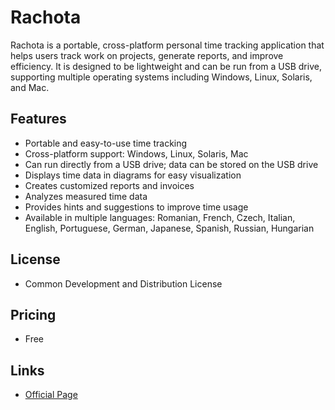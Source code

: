 # Rachota

Rachota is a portable, cross-platform personal time tracking application that helps users track work on projects, generate reports, and improve efficiency. It is designed to be lightweight and can be run from a USB drive, supporting multiple operating systems including Windows, Linux, Solaris, and Mac.

## Features
- Portable and easy-to-use time tracking
- Cross-platform support: Windows, Linux, Solaris, Mac
- Can run directly from a USB drive; data can be stored on the USB drive
- Displays time data in diagrams for easy visualization
- Creates customized reports and invoices
- Analyzes measured time data
- Provides hints and suggestions to improve time usage
- Available in multiple languages: Romanian, French, Czech, Italian, English, Portuguese, German, Japanese, Spanish, Russian, Hungarian

## License
- Common Development and Distribution License

## Pricing
- Free

## Links
- [Official Page](https://medevel.com/rachota/)